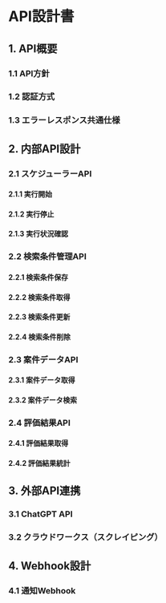 # API設計書

## 1. API概要

### 1.1 API方針


### 1.2 認証方式


### 1.3 エラーレスポンス共通仕様


## 2. 内部API設計

### 2.1 スケジューラーAPI

#### 2.1.1 実行開始


#### 2.1.2 実行停止


#### 2.1.3 実行状況確認


### 2.2 検索条件管理API

#### 2.2.1 検索条件保存


#### 2.2.2 検索条件取得


#### 2.2.3 検索条件更新


#### 2.2.4 検索条件削除


### 2.3 案件データAPI

#### 2.3.1 案件データ取得


#### 2.3.2 案件データ検索


### 2.4 評価結果API

#### 2.4.1 評価結果取得


#### 2.4.2 評価結果統計


## 3. 外部API連携

### 3.1 ChatGPT API


### 3.2 クラウドワークス（スクレイピング）


## 4. Webhook設計

### 4.1 通知Webhook 